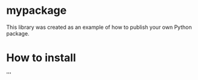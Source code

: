 # mypackage
This library was created as an example of how to publish your own Python package.

# How to install
'''